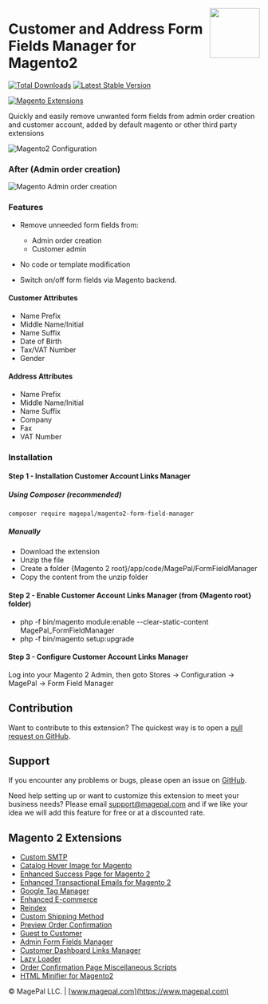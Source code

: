 <a href="https://www.magepal.com" ><img src="https://image.ibb.co/dHBkYH/Magepal_logo.png" width="100" align="right" /></a>

# Customer and Address Form Fields Manager for Magento2

[![Total Downloads](https://poser.pugx.org/magepal/magento2-form-field-manager/downloads)](https://www.magepal.com/magento2/extensions/admin-form-fields-manager-for-magento-2.html)
[![Latest Stable Version](https://poser.pugx.org/magepal/magento2-form-field-manager/v/stable)](https://www.magepal.com/magento2/extensions/admin-form-fields-manager-for-magento-2.html)


<a href="https://www.magepal.com/magento2/extensions/admin-form-fields-manager-for-magento-2.html" ><img alt="Magento Extensions" src="https://user-images.githubusercontent.com/1415141/109392207-dcf93f00-78e8-11eb-875d-d23be0c9b29b.png" /></a>

Quickly and easily remove unwanted form fields from admin order creation and customer account, added by default magento or other third party extensions


![Magento2 Configuration](https://user-images.githubusercontent.com/1415141/31972382-717b22a6-b8ee-11e7-8549-934d87ed01b1.png)

### After (Admin order creation)
![Magento Admin order creation](https://user-images.githubusercontent.com/1415141/31972782-5de22300-b8f0-11e7-8330-8e056d072e4b.png)

### Features
 - Remove unneeded form fields from:
   - Admin order creation
   - Customer admin
   
 - No code or template modification 
 
 - Switch on/off form fields via Magento backend.
 
 #### Customer Attributes
 - Name Prefix
 - Middle Name/Initial
 - Name Suffix
 - Date of Birth
 - Tax/VAT Number
 - Gender
 
 
  #### Address Attributes
  - Name Prefix
  - Middle Name/Initial
  - Name Suffix
  - Company
  - Fax
  - VAT Number
  
### Installation
#### Step 1 - Installation Customer Account Links Manager

##### Using Composer (recommended)
```
composer require magepal/magento2-form-field-manager
```

##### Manually
 * Download the extension
 * Unzip the file
 * Create a folder {Magento 2 root}/app/code/MagePal/FormFieldManager
 * Copy the content from the unzip folder


#### Step 2 - Enable Customer Account Links Manager (from {Magento root} folder)
 * php -f bin/magento module:enable --clear-static-content MagePal_FormFieldManager
 * php -f bin/magento setup:upgrade

#### Step 3 - Configure Customer Account Links Manager

Log into your Magento 2 Admin, then goto Stores -> Configuration -> MagePal -> Form Field Manager

Contribution
---
Want to contribute to this extension? The quickest way is to open a [pull request on GitHub](https://help.github.com/articles/using-pull-requests).

Support
---
If you encounter any problems or bugs, please open an issue on [GitHub](https://github.com/magepal/magento2-formfieldmanager/issues).

Need help setting up or want to customize this extension to meet your business needs? Please email support@magepal.com and if we like your idea we will add this feature for free or at a discounted rate.

Magento 2 Extensions
---
- [Custom SMTP](https://www.magepal.com/magento2/extensions/custom-smtp.html)
- [Catalog Hover Image for Magento](https://www.magepal.com/magento2/extensions/catalog-hover-image-for-magento.html)
- [Enhanced Success Page for Magento 2](https://www.magepal.com/magento2/extensions/enhanced-success-page.html)
- [Enhanced Transactional Emails for Magento 2](https://www.magepal.com/magento2/extensions/enhanced-transactional-emails.html)
- [Google Tag Manager](https://www.magepal.com/magento2/extensions/google-tag-manager.html) 
- [Enhanced E-commerce](https://www.magepal.com/magento2/extensions/enhanced-ecommerce-for-google-tag-manager.html) 
- [Reindex](https://www.magepal.com/magento2/extensions/reindex.html) 
- [Custom Shipping Method](https://www.magepal.com/magento2/extensions/custom-shipping-rates-for-magento-2.html) 
- [Preview Order Confirmation](https://www.magepal.com/magento2/extensions/preview-order-confirmation-page-for-magento-2.html)
- [Guest to Customer](https://www.magepal.com/magento2/extensions/guest-to-customer.html) 
- [Admin Form Fields Manager](https://www.magepal.com/magento2/extensions/admin-form-fields-manager-for-magento-2.html) 
- [Customer Dashboard Links Manager](https://www.magepal.com/magento2/extensions/customer-dashboard-links-manager-for-magento-2.html) 
- [Lazy Loader](https://www.magepal.com/magento2/extensions/lazy-load.html) 
- [Order Confirmation Page Miscellaneous Scripts](https://www.magepal.com/magento2/extensions/order-confirmation-miscellaneous-scripts-for-magento-2.html)
- [HTML Minifier for Magento2](https://www.magepal.com/magento2/extensions/html-minifier.html)

© MagePal LLC. | [www.magepal.com](https://www.magepal.com)
